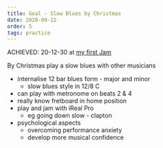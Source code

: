 ```yaml
---
title: Goal - Slow Blues by Christmas
date: 2020-09-22
order: 5
tags: practice
---
```


ACHIEVED: 20-12-30 at [my first Jam](/posts/jam-2020-12-30/)

By Christmas play a slow blues with other musicians

- internalise 12 bar blues form - major and minor
  - slow blues style in 12/8 C
- can play with metronome on beats 2 & 4
- really know fretboard in home position
- play and jam with iReal Pro
  - eg going down slow - clapton
- psychological aspects
  - overcoming performance anxiety
  - develop more musical confidence
